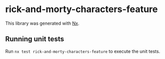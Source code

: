 # rick-and-morty-characters-feature

This library was generated with [Nx](https://nx.dev).

## Running unit tests

Run `nx test rick-and-morty-characters-feature` to execute the unit tests.
